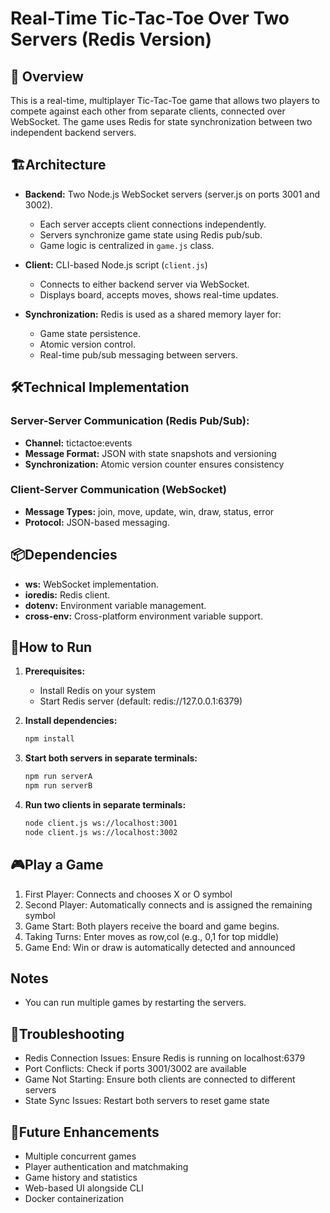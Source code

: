 # Real-Time Tic-Tac-Toe Over Two Servers (Redis Version)

## 🎯 Overview
This is a real-time, multiplayer Tic-Tac-Toe game that allows two players to compete against each other from separate clients, connected over WebSocket. The game uses Redis for state synchronization between two independent backend servers.

## 🏗️Architecture

- **Backend:** Two Node.js WebSocket servers (server.js on ports 3001 and 3002).
    - Each server accepts client connections independently.
    - Servers synchronize game state using Redis pub/sub.
    - Game logic is centralized in `game.js` class.

- **Client:** CLI-based Node.js script (`client.js`)
    - Connects to either backend server via WebSocket.
    - Displays board, accepts moves, shows real-time updates.

- **Synchronization:** Redis is used as a shared memory layer for:
    - Game state persistence.
    - Atomic version control.
    - Real-time pub/sub messaging between servers.


## 🛠️Technical Implementation
### Server-Server Communication (Redis Pub/Sub):
- **Channel:** tictactoe:events
- **Message Format:** JSON with state snapshots and versioning
- **Synchronization:** Atomic version counter ensures consistency

### Client-Server Communication (WebSocket)
- **Message Types:** join, move, update, win, draw, status, error
- **Protocol:** JSON-based messaging.

## 📦Dependencies
- **ws:** WebSocket implementation.
- **ioredis:** Redis client.
- **dotenv:** Environment variable management.
- **cross-env:** Cross-platform environment variable support.

## 🚀How to Run

1. **Prerequisites:**
    - Install Redis on your system
    - Start Redis server (default: redis://127.0.0.1:6379)

2. **Install dependencies:**
    ```bash
    npm install
    ```

3. **Start both servers in separate terminals:**
    ```bash
    npm run serverA
    npm run serverB
    ```

4. **Run two clients in separate terminals:**
    ```bash
    node client.js ws://localhost:3001
    node client.js ws://localhost:3002
    ```

## 🎮Play a Game
1. First Player: Connects and chooses X or O symbol
2. Second Player: Automatically connects and is assigned the remaining symbol
3. Game Start: Both players receive the board and game begins.
4. Taking Turns: Enter moves as row,col (e.g., 0,1 for top middle)
5. Game End: Win or draw is automatically detected and announced

## Notes

- You can run multiple games by restarting the servers.

## 🐛Troubleshooting
- Redis Connection Issues: Ensure Redis is running on localhost:6379
- Port Conflicts: Check if ports 3001/3002 are available
- Game Not Starting: Ensure both clients are connected to different servers
- State Sync Issues: Restart both servers to reset game state

## 📝Future Enhancements
- Multiple concurrent games
- Player authentication and matchmaking
- Game history and statistics
- Web-based UI alongside CLI
- Docker containerization
